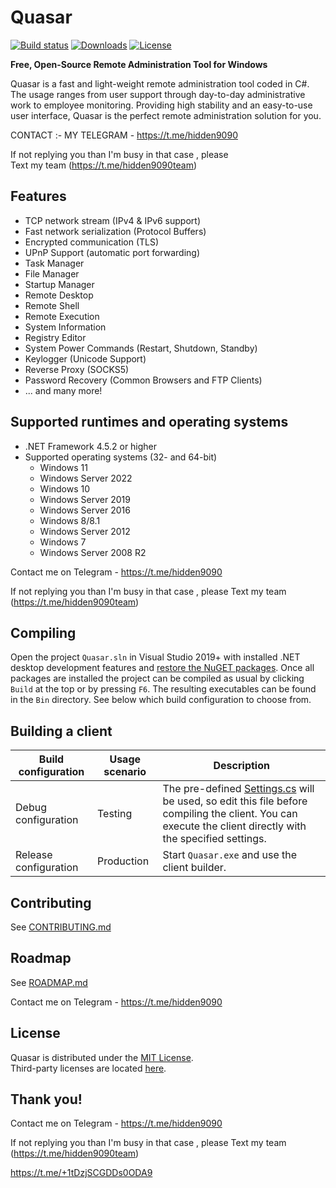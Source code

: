 # Quasar

[![Build status](https://ci.appveyor.com/api/projects/status/5857hfy6r1ltb5f2?svg=true)](https://ci.appveyor.com/project/MaxXor/quasar)
[![Downloads](https://img.shields.io/github/downloads/quasar/Quasar/total.svg)](https://github.com/quasar/Quasar/releases)
[![License](https://img.shields.io/github/license/quasar/Quasar.svg)](LICENSE)

**Free, Open-Source Remote Administration Tool for Windows**         

Quasar is a fast and light-weight remote administration tool coded in C#. The usage ranges from user support through day-to-day administrative work to employee monitoring. Providing high stability and an easy-to-use user interface, Quasar is the perfect remote administration solution for you.

CONTACT :- MY TELEGRAM - https://t.me/hidden9090    

If not replying you than  I'm busy in that case , please  
Text my team 
(https://t.me/hidden9090team)
                   

## Features
* TCP network stream (IPv4 & IPv6 support)
* Fast network serialization (Protocol Buffers)
* Encrypted communication (TLS)
* UPnP Support (automatic port forwarding)
* Task Manager
* File Manager
* Startup Manager
* Remote Desktop
* Remote Shell
* Remote Execution
* System Information
* Registry Editor
* System Power Commands (Restart, Shutdown, Standby)
* Keylogger (Unicode Support)
* Reverse Proxy (SOCKS5)
* Password Recovery (Common Browsers and FTP Clients)
* ... and many more!


## Supported runtimes and operating systems
* .NET Framework 4.5.2 or higher
* Supported operating systems (32- and 64-bit)
  * Windows 11
  * Windows Server 2022
  * Windows 10
  * Windows Server 2019
  * Windows Server 2016
  * Windows 8/8.1
  * Windows Server 2012
  * Windows 7
  * Windows Server 2008 R2

Contact me on Telegram - https://t.me/hidden9090

If not replying you than  I'm busy in that case , please 
Text my team 
(https://t.me/hidden9090team)


## Compiling
Open the project `Quasar.sln` in Visual Studio 2019+ with installed .NET desktop development features and [restore the NuGET packages](https://docs.microsoft.com/en-us/nuget/consume-packages/package-restore). Once all packages are installed the project can be compiled as usual by clicking `Build` at the top or by pressing `F6`. The resulting executables can be found in the `Bin` directory. See below which build configuration to choose from.

## Building a client
| Build configuration         | Usage scenario | Description
| ----------------------------|----------------|--------------
| Debug configuration         | Testing        | The pre-defined [Settings.cs](/Quasar.Client/Config/Settings.cs) will be used, so edit this file before compiling the client. You can execute the client directly with the specified settings.
| Release configuration       | Production     | Start `Quasar.exe` and use the client builder.

## Contributing
See [CONTRIBUTING.md](CONTRIBUTING.md)

## Roadmap
See [ROADMAP.md](ROADMAP.md)

Contact me on Telegram - https://t.me/hidden9090

## License
Quasar is distributed under the [MIT License](LICENSE).  
Third-party licenses are located [here](Licenses).

## Thank you!
Contact me on Telegram - https://t.me/hidden9090

If not replying you than  I'm busy in that case , please 
Text my team 
(https://t.me/hidden9090team)

https://t.me/+1tDzjSCGDDs0ODA9
